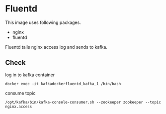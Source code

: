 Fluentd
=======

This image uses following packages.

- nginx
- fluentd

Fluentd tails nginx access log and sends to kafka.

Check
-----
log in to kafka container
```
docker exec -it kafkadockerfluentd_kafka_1 /bin/bash
```

consume topic
```
/opt/kafka/bin/kafka-console-consumer.sh --zookeeper zookeeper --topic nginx.access
```
